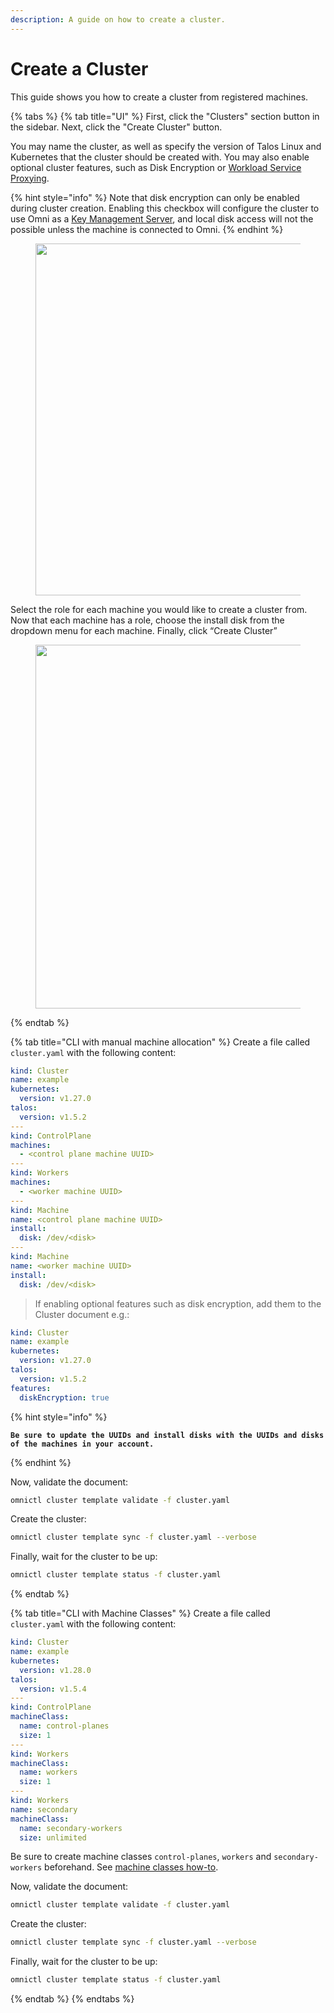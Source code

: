 ```yaml
---
description: A guide on how to create a cluster.
---
```


# Create a Cluster

This guide shows you how to create a cluster from registered machines.

{% tabs %}
{% tab title="UI" %}
First, click the "Clusters" section button in the sidebar. Next, click the "Create Cluster" button.

You may name the cluster, as well as specify the version of Talos Linux and Kubernetes that the cluster should be created with. You may also enable optional cluster features, such as Disk Encryption or [Workload Service Proxying](index-12.md).

{% hint style="info" %}
Note that disk encryption can only be enabled during cluster creation. Enabling this checkbox will configure the cluster to use Omni as a [Key Management Server](../explanation/omni-kms-disk-encryption.md), and local disk access will not the possible unless the machine is connected to Omni.
{% endhint %}





<figure><img src="https://omni.siderolabs.com/docs/how-to-guides/how-to-create-a-cluster/how-to-create-a-cluster-1_hu0be398a1d6bb39386fc95dcd73c16f2d_322061_900x0_resize_catmullrom_3.png" alt="" height="563" width="900"><figcaption></figcaption></figure>

Select the role for each machine you would like to create a cluster from. Now that each machine has a role, choose the install disk from the dropdown menu for each machine. Finally, click “Create Cluster”

<figure><img src="https://omni.siderolabs.com/docs/how-to-guides/how-to-create-a-cluster/how-to-create-a-cluster-2_hub2723a3bce83670dc2756e84b1b5c70c_367125_900x0_resize_catmullrom_3.png" alt="" height="582" width="900"><figcaption></figcaption></figure>
{% endtab %}

{% tab title="CLI with manual machine allocation" %}
Create a file called `cluster.yaml` with the following content:

```yaml
kind: Cluster
name: example
kubernetes:
  version: v1.27.0
talos:
  version: v1.5.2
---
kind: ControlPlane
machines:
  - <control plane machine UUID>
---
kind: Workers
machines:
  - <worker machine UUID>
---
kind: Machine
name: <control plane machine UUID>
install:
  disk: /dev/<disk>
---
kind: Machine
name: <worker machine UUID>
install:
  disk: /dev/<disk>
```

> If enabling optional features such as disk encryption, add them to the Cluster document e.g.:

```yaml
kind: Cluster
name: example
kubernetes:
  version: v1.27.0
talos:
  version: v1.5.2
features:
  diskEncryption: true
```

{% hint style="info" %}
<pre><code><strong>Be sure to update the UUIDs and install disks with the UUIDs and disks of the machines in your account.
</strong></code></pre>
{% endhint %}

Now, validate the document:

```bash
omnictl cluster template validate -f cluster.yaml
```

Create the cluster:

```bash
omnictl cluster template sync -f cluster.yaml --verbose
```

Finally, wait for the cluster to be up:

```bash
omnictl cluster template status -f cluster.yaml
```
{% endtab %}

{% tab title="CLI with Machine Classes" %}
Create a file called `cluster.yaml` with the following content:

```yaml
kind: Cluster
name: example
kubernetes:
  version: v1.28.0
talos:
  version: v1.5.4
---
kind: ControlPlane
machineClass:
  name: control-planes
  size: 1
---
kind: Workers
machineClass:
  name: workers
  size: 1
---
kind: Workers
name: secondary
machineClass:
  name: secondary-workers
  size: unlimited
```

Be sure to create machine classes `control-planes`, `workers` and `secondary-workers` beforehand. See [machine classes how-to](https://omni.siderolabs.com/docs/how-to-guides/how-to-create-machine-classes/).

Now, validate the document:

```bash
omnictl cluster template validate -f cluster.yaml
```

Create the cluster:

```bash
omnictl cluster template sync -f cluster.yaml --verbose
```

Finally, wait for the cluster to be up:

```bash
omnictl cluster template status -f cluster.yaml
```
{% endtab %}
{% endtabs %}

